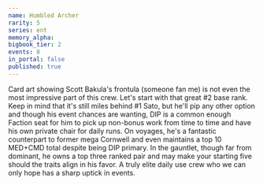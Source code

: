 ```yaml
---
name: Humbled Archer
rarity: 5
series: ent
memory_alpha:
bigbook_tier: 2
events: 8
in_portal: false
published: true
---
```


Card art showing Scott Bakula's frontula (someone fan me) is not even the most impressive part of this crew. Let's start with that great #2 base rank. Keep in mind that it's still miles behind #1 Sato, but he'll pip any other option and though his event chances are wanting, DIP is a common enough Faction seat for him to pick up non-bonus work from time to time and have his own private chair for daily runs. On voyages, he's a fantastic counterpart to former mega Cornwell and even maintains a top 10 MED+CMD total despite being DIP primary. In the gauntlet, though far from dominant, he owns a top three ranked pair and may make your starting five should the traits align in his favor. A truly elite daily use crew who we can only hope has a sharp uptick in events.
